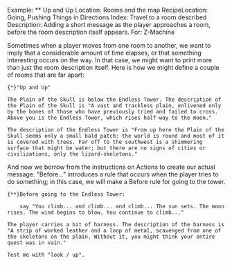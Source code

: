 Example: ** Up and Up
Location: Rooms and the map
RecipeLocation: Going, Pushing Things in Directions
Index: Travel to a room described
Description: Adding a short message as the player approaches a room, before the room description itself appears.
For: Z-Machine

  
Sometimes when a player moves from one room to another, we want to imply that a considerable amount of time elapses, or that something interesting occurs on the way. In that case, we might want to print more than just the room description itself. Here is how we might define a couple of rooms that are far apart:

  

``` inform7
{*}"Up and Up"

The Plain of the Skull is below the Endless Tower. The description of the Plain of the Skull is "A vast and trackless plain, enlivened only by the bones of those who have previously tried and failed to cross. Above you is the Endless Tower, which rises half-way to the moon."

The description of the Endless Tower is "From up here the Plain of the Skull seems only a small bald patch: the world is round and most of it is covered with trees. Far off to the southwest is a shimmering surface that might be water; but there are no signs of cities or civilizations, only the lizard-skeletons."
```

  
And now we borrow from the instructions on Actions to create our actual message. "Before..." introduces a rule that occurs when the player tries to do something; in this case, we will make a Before rule for going to the tower.

  

``` inform7
{**}Before going to the Endless Tower:

	say "You climb... and climb... and climb... The sun sets. The moon rises. The wind begins to blow. You continue to climb..."

The player carries a bit of harness. The description of the harness is "A strip of worked leather and a loop of metal, scavenged from one of the skeletons on the plain. Without it, you might think your entire quest was in vain."

Test me with "look / up".
```

